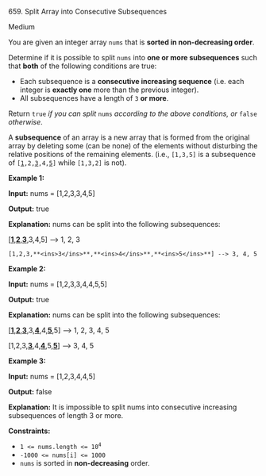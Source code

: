 659\. Split Array into Consecutive Subsequences

Medium

You are given an integer array `nums` that is **sorted in non-decreasing order**.

Determine if it is possible to split `nums` into **one or more subsequences** such that **both** of the following conditions are true:

*   Each subsequence is a **consecutive increasing sequence** (i.e. each integer is **exactly one** more than the previous integer).
*   All subsequences have a length of `3` **or more**.

Return `true` _if you can split_ `nums` _according to the above conditions, or_ `false` _otherwise_.

A **subsequence** of an array is a new array that is formed from the original array by deleting some (can be none) of the elements without disturbing the relative positions of the remaining elements. (i.e., `[1,3,5]` is a subsequence of <code>[<ins>1</ins>,2,<ins>3</ins>,4,<ins>5</ins>]</code> while `[1,3,2]` is not).

**Example 1:**

**Input:** nums = [1,2,3,3,4,5]

**Output:** true

**Explanation:** nums can be split into the following subsequences: 

[**<ins>1</ins>**,**<ins>2</ins>**,**<ins>3</ins>**,3,4,5] --> 1, 2, 3 

    [1,2,3,**<ins>3</ins>**,**<ins>4</ins>**,**<ins>5</ins>**] --> 3, 4, 5

**Example 2:**

**Input:** nums = [1,2,3,3,4,4,5,5]

**Output:** true

**Explanation:** nums can be split into the following subsequences: 

[**<ins>1</ins>**,**<ins>2</ins>**,**<ins>3</ins>**,3,**<ins>4</ins>**,4,**<ins>5</ins>**,5] --> 1, 2, 3, 4, 5 

[1,2,3,**<ins>3</ins>**,4,**<ins>4</ins>**,5,**<ins>5</ins>**] --> 3, 4, 5

**Example 3:**

**Input:** nums = [1,2,3,4,4,5]

**Output:** false

**Explanation:** It is impossible to split nums into consecutive increasing subsequences of length 3 or more.

**Constraints:**

*   <code>1 <= nums.length <= 10<sup>4</sup></code>
*   `-1000 <= nums[i] <= 1000`
*   `nums` is sorted in **non-decreasing** order.